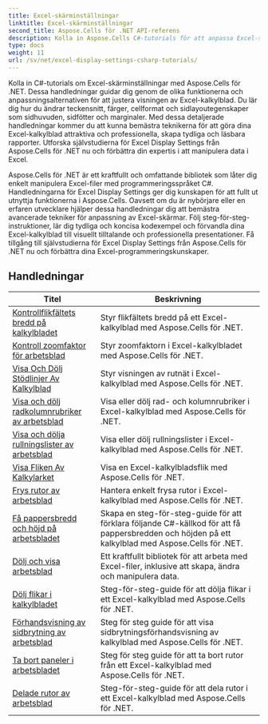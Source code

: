 ```yaml
---
title: Excel-skärminställningar
linktitle: Excel-skärminställningar
second_title: Aspose.Cells för .NET API-referens
description: Kolla in Aspose.Cells C#-tutorials för att anpassa Excel-skärmen. Ändra typsnitt, färger, format och skapa attraktiva rapporter.
type: docs
weight: 11
url: /sv/net/excel-display-settings-csharp-tutorials/
---
```

Kolla in C#-tutorials om Excel-skärminställningar med Aspose.Cells för .NET. Dessa handledningar guidar dig genom de olika funktionerna och anpassningsalternativen för att justera visningen av Excel-kalkylblad. Du lär dig hur du ändrar teckensnitt, färger, cellformat och sidlayoutegenskaper som sidhuvuden, sidfötter och marginaler. Med dessa detaljerade handledningar kommer du att kunna bemästra teknikerna för att göra dina Excel-kalkylblad attraktiva och professionella, skapa tydliga och läsbara rapporter. Utforska självstudierna för Excel Display Settings från Aspose.Cells för .NET nu och förbättra din expertis i att manipulera data i Excel.

Aspose.Cells för .NET är ett kraftfullt och omfattande bibliotek som låter dig enkelt manipulera Excel-filer med programmeringsspråket C#. Handledningarna för Excel Display Settings ger dig kunskapen för att fullt ut utnyttja funktionerna i Aspose.Cells. Oavsett om du är nybörjare eller en erfaren utvecklare hjälper dessa handledningar dig att bemästra avancerade tekniker för anpassning av Excel-skärmar. Följ steg-för-steg-instruktioner, lär dig tydliga och koncisa kodexempel och förvandla dina Excel-kalkylblad till visuellt tilltalande och professionella presentationer. Få tillgång till självstudierna för Excel Display Settings från Aspose.Cells för .NET nu och förbättra dina Excel-programmeringskunskaper.

## Handledningar 
| Titel | Beskrivning |
| --- | --- |
| [Kontrollflikfältets bredd på kalkylbladet](./control-tab-bar-width-of-spreadsheet/) | Styr flikfältets bredd på ett Excel-kalkylblad med Aspose.Cells för .NET. |  
| [Kontroll zoomfaktor för arbetsblad](./controll-zoom-factor-of-worksheet/) | Styr zoomfaktorn i Excel-kalkylbladet med Aspose.Cells för .NET. |  
| [Visa Och Dölj Stödlinjer Av Kalkylblad](./display-and-hide-gridlines-of-worksheet/) | Styr visningen av rutnät i Excel-kalkylblad med Aspose.Cells för .NET. |  
| [Visa och dölj radkolumnrubriker av arbetsblad](./display-and-hide-row-column-headers-of-worksheet/) | Visa eller dölj rad- och kolumnrubriker i Excel-kalkylblad med Aspose.Cells för .NET. |  
| [Visa och dölja rullningslister av arbetsblad](./display-and-hide-scroll-bars-of-worksheet/) | Visa eller dölj rullningslister i Excel-kalkylblad med Aspose.Cells för .NET. |  
| [Visa Fliken Av Kalkylarket](./display-tab-of-spreadsheet/) | Visa en Excel-kalkylbladsflik med Aspose.Cells för .NET. |  
| [Frys rutor av arbetsblad](./freeze-panes-of-worksheet/) | Hantera enkelt frysa rutor i Excel-kalkylblad med Aspose.Cells för .NET. |  
| [Få pappersbredd och höjd på arbetsbladet](./get-paper-width-and-height-of-worksheet/) | Skapa en steg-för-steg-guide för att förklara följande C#-källkod för att få pappersbredden och höjden på ett kalkylblad med Aspose.Cells för .NET. |  
| [Dölj och visa arbetsblad](./hide-and-unhide-worksheet/) | Ett kraftfullt bibliotek för att arbeta med Excel-filer, inklusive att skapa, ändra och manipulera data. |  
| [Dölj flikar i kalkylbladet](./hide-tabs-of-spreadsheet/) | Steg-för-steg-guide för att dölja flikar i ett Excel-kalkylblad med Aspose.Cells för .NET. |  
| [Förhandsvisning av sidbrytning av arbetsblad](./page-break-preview-of-worksheet/) | Steg för steg guide för att visa sidbrytningsförhandsvisning av kalkylblad med Aspose.Cells för .NET. |  
| [Ta bort paneler i arbetsbladet](./remove-panes-of-worksheet/) | Steg för steg guide för att ta bort rutor från ett Excel-kalkylblad med Aspose.Cells för .NET. |  
| [Delade rutor av arbetsblad](./split-panes-of-worksheet/) | Steg-för-steg-guide för att dela rutor i ett Excel-kalkylblad med Aspose.Cells för .NET. |  